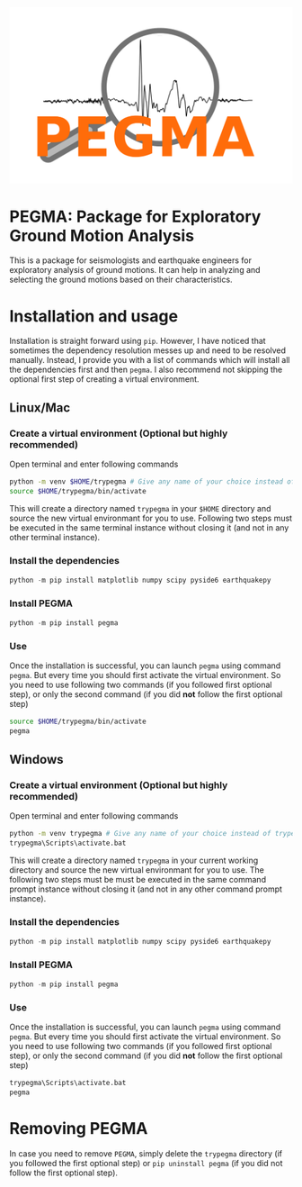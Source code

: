 ![PEGMA](./pegma_bg.png)

# PEGMA: Package for Exploratory Ground Motion Analysis
This is a package for seismologists and earthquake engineers for exploratory analysis of ground motions. It can help in analyzing and selecting the ground motions based on their characteristics.

# Installation and usage
Installation is straight forward using `pip`. However, I have noticed that sometimes the dependency resolution messes up and need to be resolved manually. Instead, I provide you with a list of commands which will install all the dependencies first and then `pegma`. I also recommend not skipping the optional first step of creating a virtual environment. 

## Linux/Mac

### Create a virtual environment (Optional but highly recommended)
Open terminal and enter following commands
```sh
python -m venv $HOME/trypegma # Give any name of your choice instead of trypegma
source $HOME/trypegma/bin/activate
```
This will create a directory named `trypegma` in your `$HOME` directory and source the new virtual environmant for you to use. Following two steps must be executed in the same terminal instance without closing it (and not in any other terminal instance).

### Install the dependencies
```python
python -m pip install matplotlib numpy scipy pyside6 earthquakepy
```

### Install PEGMA
```python
python -m pip install pegma
```

### Use
Once the installation is successful, you can launch `pegma` using command `pegma`. But every time you should first activate the virtual environment. So you need to use following two commands (if you followed first optional step), or only the second command (if you did **not** follow the first optional step)
```sh
source $HOME/trypegma/bin/activate
pegma
```

## Windows

### Create a virtual environment (Optional but highly recommended)
Open terminal and enter following commands
```sh
python -m venv trypegma # Give any name of your choice instead of trypegma
trypegma\Scripts\activate.bat
```
This will create a directory named `trypegma` in your current working directory and source the new virtual environmant for you to use. The following two steps must be must be executed in the same command prompt instance without closing it (and not in any other command prompt instance).

### Install the dependencies
```python
python -m pip install matplotlib numpy scipy pyside6 earthquakepy
```

### Install PEGMA
```python
python -m pip install pegma
```

### Use
Once the installation is successful, you can launch `pegma` using command `pegma`. But every time you should first activate the virtual environment. So you need to use following two commands (if you followed first optional step), or only the second command (if you did **not** follow the first optional step)
```sh
trypegma\Scripts\activate.bat
pegma
```

# Removing PEGMA
In case you need to remove `PEGMA`, simply delete the `trypegma` directory (if you followed the first optional step) or `pip uninstall pegma` (if you did not follow the first optional step).
